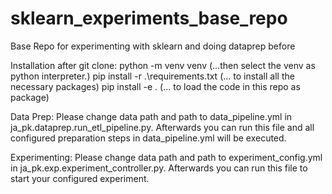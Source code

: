 # sklearn_experiments_base_repo
Base Repo for experimenting with sklearn and doing dataprep before

Installation after git clone:
python -m venv venv (...then select the venv as python interpreter.)
pip install -r .\requirements.txt (... to install all the necessary packages)
pip install -e . (... to load the code in this repo as package)

Data Prep:
Please change data path and path to data_pipeline.yml in ja_pk.dataprep.run_etl_pipeline.py.
Afterwards you can run this file and all configured preparation steps in data_pipeline.yml will be executed.

Experimenting:
Please change data path and path to experiment_config.yml in ja_pk.exp.experiment_controller.py.
Afterwards you can run this file to start your configured experiment.

